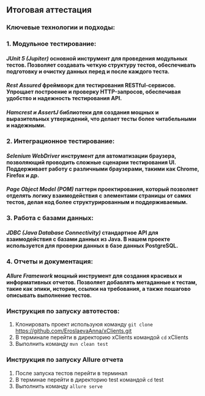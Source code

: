 ## Итоговая аттестация

### Ключевые технологии и подходы:

### 1. Модульное тестирование:
#### _JUnit 5 (Jupiter)_ основной инструмент для проведения модульных тестов. Позволяет создавать четкую структуру тестов, обеспечивать подготовку и очистку данных перед и после каждого теста.
#### _Rest Assured_ фреймворк для тестирования RESTful-сервисов. Упрощает построение и проверку HTTP-запросов, обеспечивая удобство и надежность тестирования API.
#### _Hamcrest и AssertJ_ библиотеки для создания мощных и выразительных утверждений, что делает тесты более читабельными и надежными.

### 2. Интеграционное тестирование:
#### _Selenium WebDriver_   инструмент для автоматизации браузера, позволяющий проводить сложные сценарии тестирования UI. Поддерживает работу с различными браузерами, такими как Chrome, Firefox и др.
#### _Page Object Model (POM)_  паттерн проектирования, который позволяет отделять логику взаимодействия с элементами страницы от самих тестов, делая код более структурированным и поддерживаемым.

### 3. Работа с базами данных:
#### _JDBC (Java Database Connectivity)_  стандартное API для взаимодействия с базами данных из Java. В нашем проекте используется для проверки данных в базе данных PostgreSQL.

### 4. Отчеты и документация:
#### _Allure Framework_ мощный инструмент для создания красивых и информативных отчетов. Позволяет добавлять метаданные к тестам, такие как эпики, истории, ссылки на требования, а также пошагово описывать выполнение тестов.

### Инструкция по запуску автотестов:
1. Клонировать проект используюя команду `git clone` https://github.com/EroslaevaAnna/xClients.git
2. В терминале перейти в директорию xClients командой `cd` xClients
3. Выполнить команду `mvn clean test`
   
### Инструкция по запуску Allure отчета 
1. После запуска тестов перейти в терминал 
2. В терминае перейти в директорию test командой `cd` test
3. Выполнить команду `allure serve`

